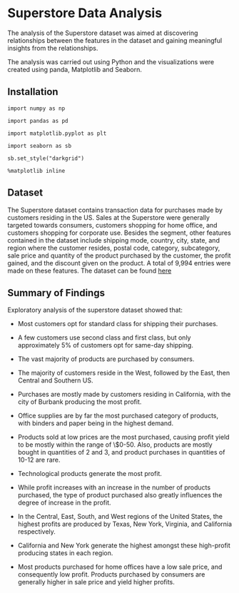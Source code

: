 # Superstore Data Analysis

The analysis of the Superstore dataset was aimed at discovering relationships between the features in the dataset and gaining meaningful insights from the relationships.

The analysis was carried out using Python and the visualizations were created using panda, Matplotlib and Seaborn.



## Installation 

``` 
import numpy as np 

import pandas as pd 

import matplotlib.pyplot as plt 

import seaborn as sb 

sb.set_style("darkgrid") 

%matplotlib inline 
```



## Dataset

The Superstore dataset contains transaction data 
for purchases made by customers residing in the US. 
Sales at the Superstore were generally targeted towards consumers, 
customers shopping for home office, and customers shopping 
for corporate use. Besides the segment, 
other features contained in the dataset include 
shipping mode, country, city, state, and region 
where the customer resides, postal code, category, 
subcategory, sale price and quantity of the product 
purchased by the customer, the profit gained, 
and the discount given on the product. 
A total of 9,994 entries were made on these features. 
The dataset can be found [here](https://www.kaggle.com/datasets/ibrahimelsayed182/superstore/download?datasetVersionNumber=1) 



## Summary of Findings

Exploratory analysis of the superstore dataset showed that: 

- Most customers opt for standard class for shipping their purchases.

- A few customers use second class and first class, 
but only approximately 5% of customers opt for same-day shipping. 

- The vast majority of products are purchased by consumers.  

- The majority of customers reside in the West, 
followed by the East, 
then Central and Southern US.

- Purchases are mostly made by customers 
residing in California, with the city of 
Burbank producing the most profit. 

- Office supplies are by far the most purchased category of products, 
with binders and paper being in the highest demand.

- Products sold at low prices are the most purchased, 
causing profit yield to be mostly within the range of 
\\$0-50. Also, products are mostly bought in quantities of 2 and 3, 
and product purchases in quantities of 10-12 are rare.

- Technological products generate the most profit.

- While profit increases with an increase 
in the number of products purchased, the type of product 
purchased also greatly influences the degree of increase in the profit.

- In the Central, East, South, and West regions of the United States, 
the highest profits are produced by Texas, New York, 
Virginia, and California respectively.

- California and New York generate the highest 
amongst these high-profit producing states in each region.

- Most products purchased for home offices have a low sale price, 
and consequently low profit. 
Products purchased by consumers are generally higher in sale price 
and yield higher profits. 
